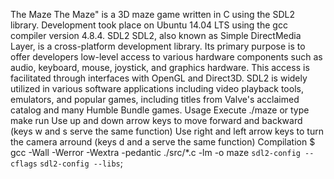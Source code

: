 The Maze
The Maze" is a 3D maze game written in C using the SDL2 library. Development took place on Ubuntu 14.04 LTS using the gcc compiler version 4.8.4.
SDL2
SDL2, also known as Simple DirectMedia Layer, is a cross-platform development library. Its primary purpose is to offer developers low-level access to various hardware components such as audio, keyboard, mouse, joystick, and graphics hardware. This access is facilitated through interfaces with OpenGL and Direct3D. SDL2 is widely utilized in various software applications including video playback tools, emulators, and popular games, including titles from Valve's acclaimed catalog and many Humble Bundle games.
Usage
Execute ./maze or type make run
Use up and down arrow keys to move forward and backward (keys w and s serve the same function)
Use right and left arrow keys to turn the camera arround (keys d and a serve the same function)
Compilation
$ gcc -Wall -Werror -Wextra -pedantic ./src/*.c -lm -o maze `sdl2-config --cflags` `sdl2-config --libs`;
